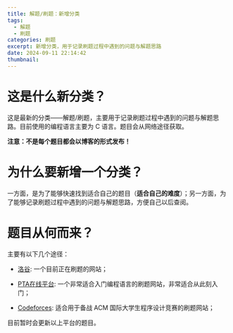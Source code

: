 ```yaml
---
title: 解题/刷题：新增分类
tags:
  - 解题
  - 刷题
categories: 刷题
excerpt: 新增分类，用于记录刷题过程中遇到的问题与解题思路
date: 2024-09-11 22:14:42
thumbnail:
---
```



# 这是什么新分类？

这是最新的分类——解题/刷题，主要用于记录刷题过程中遇到的问题与解题思路。目前使用的编程语言主要为 C 语言。题目会从网络途径获取。

**注意：不是每个题目都会以博客的形式发布！**

# 为什么要新增一个分类？

一方面，是为了能够快速找到适合自己的题目（**适合自己的难度**）；另一方面，为了能够记录刷题过程中遇到的问题与解题思路，方便自己以后查阅。

# 题目从何而来？

主要有以下几个途径：

- [洛谷](https://www.luogu.com.cn/): 一个目前正在刷题的网站；

- [PTA在线平台](https://pintia.cn/problem-sets/dashboard): 一个非常适合入门编程语言的刷题网站，非常适合从此刻入门；

- [Codeforces](https://codeforces.com): 适合用于备战 ACM 国际大学生程序设计竞赛的刷题网站；

目前暂时会更新以上平台的题目。


